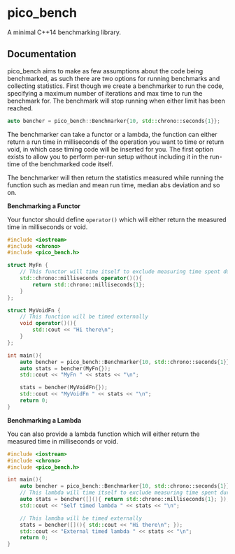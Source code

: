 pico\_bench
===

A minimal C++14 benchmarking library.

Documentation
---

pico\_bench aims to make as few assumptions about the code being benchmarked, as such there
are two options for running benchmarks and collecting statistics. First though we create
a benchmarker to run the code, specifying a maximum number of iterations and max time
to run the benchmark for. The benchmark will stop running when either limit has been reached.

```c++
auto bencher = pico_bench::Benchmarker{10, std::chrono::seconds{1}};
```

The benchmarker can take a functor or a lambda, the function can either return a run time
in milliseconds of the operation you want to time or return void, in which case timing
code will be inserted for you. The first option exists to allow you to perform per-run setup
without including it in the run-time of the benchmarked code itself.

The benchmarker will then return the statistics measured while running the function such as
median and mean run time, median abs deviation and so on.

**Benchmarking a Functor**

Your functor should define `operator()` which will either return the measured time in milliseconds or void.

```c++
#include <iostream>
#include <chrono>
#include <pico_bench.h>

struct MyFn {
	// This functor will time itself to exclude measuring time spent during setup
	std::chrono::milliseconds operator()(){
		return std::chrono::milliseconds{1};
	}
};

struct MyVoidFn {
	// This function will be timed externally
	void operator()(){
		std::cout << "Hi there\n";
	}
};

int main(){
	auto bencher = pico_bench::Benchmarker{10, std::chrono::seconds{1}};
	auto stats = bencher(MyFn{});
	std::cout << "MyFn " << stats << "\n";

	stats = bencher(MyVoidFn{});
	std::cout << "MyVoidFn " << stats << "\n";
	return 0;
}
```

**Benchmarking a Lambda**

You can also provide a lambda function which will either return the measured time in milliseconds or void.

```c++
#include <iostream>
#include <chrono>
#include <pico_bench.h>

int main(){
	auto bencher = pico_bench::Benchmarker{10, std::chrono::seconds{1}};
	// This lambda will time itself to exclude measuring time spent during setup
	auto stats = bencher([](){ return std::chrono::milliseconds{1}; });
	std::cout << "Self timed lambda " << stats << "\n";

	// This lamdba will be timed externally
	stats = bencher([](){ std::cout << "Hi there\n"; });
	std::cout << "External timed lambda " << stats << "\n";
	return 0;
}
```

